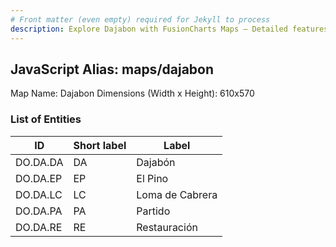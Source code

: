 ```yaml
---
# Front matter (even empty) required for Jekyll to process
description: Explore Dajabon with FusionCharts Maps – Detailed features for seamless integration. Try now & enhance your data visualization today! 
---
```


## JavaScript Alias: maps/dajabon

Map Name: Dajabon
Dimensions (Width x Height): 610x570





### List of Entities

ID | Short label | Label
---|---|---|
DO.DA.DA|DA|Dajabón
DO.DA.EP|EP|El Pino
DO.DA.LC|LC|Loma de Cabrera
DO.DA.PA|PA|Partido
DO.DA.RE|RE|Restauración
